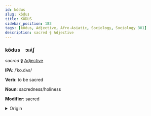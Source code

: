 ```yaml
---
id: kôdus
slug: kôdus
title: KÔDUS
sidebar_position: 183
tags: [kôdus, Adjective, Afro-Asiatic, Sociology, Sociology 301]
description: sacred § Adjective
---
```


### kôdus&emsp;<span kind="abugida">ɔıʌ́ʃ</span>

*sacred* **§** [Adjective](../../tags/Adjective)

**IPA**: /ˈko.dʌs/

**Verb**: to be sacred

**Noun**: sacredness/holiness

**Modifier**: sacred

<details>
    <summary>Origin</summary>
    Hebrew קָדוֹשׁ kadósh /ˈkɔdəʃ/<br/>
    <em>Afro-Asiatic Language Family</em>
</details>